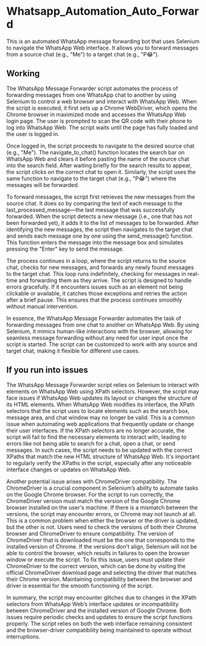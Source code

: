 # Whatsapp_Automation_Auto_Forward
This is an automated WhatsApp message forwarding bot that uses Selenium to navigate the WhatsApp Web interface. It allows you to forward messages from a source chat (e.g., "Me") to a target chat (e.g., "P😂").

## Working

The WhatsApp Message Forwarder script automates the process of forwarding messages from one WhatsApp chat to another by using Selenium to control a web browser and interact with WhatsApp Web. When the script is executed, it first sets up a Chrome WebDriver, which opens the Chrome browser in maximized mode and accesses the WhatsApp Web login page. The user is prompted to scan the QR code with their phone to log into WhatsApp Web. The script waits until the page has fully loaded and the user is logged in.

Once logged in, the script proceeds to navigate to the desired source chat (e.g., "Me"). The navigate_to_chat() function locates the search bar on WhatsApp Web and clears it before pasting the name of the source chat into the search field. After waiting briefly for the search results to appear, the script clicks on the correct chat to open it. Similarly, the script uses the same function to navigate to the target chat (e.g., "P😂") where the messages will be forwarded.

To forward messages, the script first retrieves the new messages from the source chat. It does so by comparing the text of each message to the last_processed_message—the last message that was successfully forwarded. When the script detects a new message (i.e., one that has not been forwarded yet), it adds it to the list of messages to be forwarded. After identifying the new messages, the script then navigates to the target chat and sends each message one by one using the send_message() function. This function enters the message into the message box and simulates pressing the "Enter" key to send the message.

The process continues in a loop, where the script returns to the source chat, checks for new messages, and forwards any newly found messages to the target chat. This loop runs indefinitely, checking for messages in real-time and forwarding them as they arrive. The script is designed to handle errors gracefully. If it encounters issues such as an element not being clickable or available, it catches those exceptions and retries the action after a brief pause. This ensures that the process continues smoothly without manual intervention.

In essence, the WhatsApp Message Forwarder automates the task of forwarding messages from one chat to another on WhatsApp Web. By using Selenium, it mimics human-like interactions with the browser, allowing for seamless message forwarding without any need for user input once the script is started. The script can be customized to work with any source and target chat, making it flexible for different use cases.

## If you run into issues

The WhatsApp Message Forwarder script relies on Selenium to interact with elements on WhatsApp Web using XPath selectors. However, the script may face issues if WhatsApp Web updates its layout or changes the structure of its HTML elements. When WhatsApp Web modifies its interface, the XPath selectors that the script uses to locate elements such as the search box, message area, and chat window may no longer be valid. This is a common issue when automating web applications that frequently update or change their user interfaces. If the XPath selectors are no longer accurate, the script will fail to find the necessary elements to interact with, leading to errors like not being able to search for a chat, open a chat, or send messages. In such cases, the script needs to be updated with the correct XPaths that match the new HTML structure of WhatsApp Web. It's important to regularly verify the XPaths in the script, especially after any noticeable interface changes or updates on WhatsApp Web.

Another potential issue arises with ChromeDriver compatibility. The ChromeDriver is a crucial component in Selenium’s ability to automate tasks on the Google Chrome browser. For the script to run correctly, the ChromeDriver version must match the version of the Google Chrome browser installed on the user's machine. If there is a mismatch between the versions, the script may encounter errors, or Chrome may not launch at all. This is a common problem when either the browser or the driver is updated, but the other is not. Users need to check the versions of both their Chrome browser and ChromeDriver to ensure compatibility. The version of ChromeDriver that is downloaded must be the one that corresponds to the installed version of Chrome. If the versions don't align, Selenium will not be able to control the browser, which results in failures to open the browser window or execute the script. To fix this issue, users must update their ChromeDriver to the correct version, which can be done by visiting the official ChromeDriver download page and selecting the driver that matches their Chrome version. Maintaining compatibility between the browser and driver is essential for the smooth functioning of the script.

In summary, the script may encounter glitches due to changes in the XPath selectors from WhatsApp Web’s interface updates or incompatibility between ChromeDriver and the installed version of Google Chrome. Both issues require periodic checks and updates to ensure the script functions properly. The script relies on both the web interface remaining consistent and the browser-driver compatibility being maintained to operate without interruptions.
